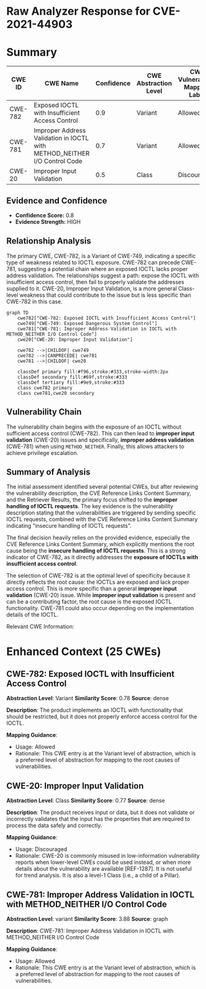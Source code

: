 # Raw Analyzer Response for CVE-2021-44903

# Summary
| CWE ID | CWE Name | Confidence | CWE Abstraction Level | CWE Vulnerability Mapping Label | CWE-Vulnerability Mapping Notes |
|---|---|---|---|---|---|
| CWE-782 | Exposed IOCTL with Insufficient Access Control | 0.9 | Variant | Allowed | Primary CWE |
| CWE-781 | Improper Address Validation in IOCTL with METHOD_NEITHER I/O Control Code | 0.7 | Variant | Allowed | Secondary Candidate |
| CWE-20 | Improper Input Validation | 0.5 | Class | Discouraged | Secondary Candidate |

## Evidence and Confidence

*   **Confidence Score:** 0.8
*   **Evidence Strength:** HIGH

## Relationship Analysis
The primary CWE, CWE-782, is a Variant of CWE-749, indicating a specific type of weakness related to IOCTL exposure. CWE-782 can precede CWE-781, suggesting a potential chain where an exposed IOCTL lacks proper address validation. The relationships suggest a path: expose the IOCTL with insufficient access control, then fail to properly validate the addresses supplied to it. CWE-20, Improper Input Validation, is a more general Class-level weakness that could contribute to the issue but is less specific than CWE-782 in this case.

```mermaid
graph TD
    cwe782["CWE-782: Exposed IOCTL with Insufficient Access Control"]
    cwe749["CWE-749: Exposed Dangerous System Control"]
    cwe781["CWE-781: Improper Address Validation in IOCTL with METHOD_NEITHER I/O Control Code"]
    cwe20["CWE-20: Improper Input Validation"]

    cwe782 -->|CHILDOF| cwe749
    cwe782 -->|CANPRECEDE| cwe781
    cwe781 -->|CHILDOF| cwe20

    classDef primary fill:#f96,stroke:#333,stroke-width:2px
    classDef secondary fill:#69f,stroke:#333
    classDef tertiary fill:#9e9,stroke:#333
    class cwe782 primary
    class cwe781,cwe20 secondary
```

## Vulnerability Chain
The vulnerability chain begins with the exposure of an IOCTL without sufficient access control (CWE-782). This can then lead to **improper input validation** (CWE-20) issues and specifically, **improper address validation** (CWE-781) when using `METHOD_NEITHER`. Finally, this allows attackers to achieve privilege escalation.

## Summary of Analysis
The initial assessment identified several potential CWEs, but after reviewing the vulnerability description, the CVE Reference Links Content Summary, and the Retriever Results, the primary focus shifted to the **improper handling of IOCTL requests**. The key evidence is the vulnerability description stating that the vulnerabilities are triggered by sending specific IOCTL requests, combined with the CVE Reference Links Content Summary indicating "insecure handling of IOCTL requests".

The final decision heavily relies on the provided evidence, especially the CVE Reference Links Content Summary, which explicitly mentions the root cause being the **insecure handling of IOCTL requests**. This is a strong indicator of CWE-782, as it directly addresses the **exposure of IOCTLs with insufficient access control**.

The selection of CWE-782 is at the optimal level of specificity because it directly reflects the root cause: the IOCTLs are exposed and lack proper access control. This is more specific than a general **improper input validation** (CWE-20) issue. While **improper input validation** is present and can be a contributing factor, the root cause is the exposed IOCTL functionality. CWE-781 could also occur depending on the implementation details of the IOCTL.

Relevant CWE Information:

# Enhanced Context (25 CWEs)

## CWE-782: Exposed IOCTL with Insufficient Access Control
**Abstraction Level**: Variant
**Similarity Score**: 0.78
**Source**: dense

**Description**:
The product implements an IOCTL with functionality that should be restricted, but it does not properly enforce access control for the IOCTL.

**Mapping Guidance**:
- Usage: Allowed
- Rationale: This CWE entry is at the Variant level of abstraction, which is a preferred level of abstraction for mapping to the root causes of vulnerabilities.

## CWE-20: Improper Input Validation
**Abstraction Level**: Class
**Similarity Score**: 0.77
**Source**: dense

**Description**:
The product receives input or data, but it does
        not validate or incorrectly validates that the input has the
        properties that are required to process the data safely and
        correctly.

**Mapping Guidance**:
- Usage: Discouraged
- Rationale: CWE-20 is commonly misused in low-information vulnerability reports when lower-level CWEs could be used instead, or when more details about the vulnerability are available [REF-1287]. It is not useful for trend analysis. It is also a level-1 Class (i.e., a child of a Pillar).

## CWE-781: Improper Address Validation in IOCTL with METHOD_NEITHER I/O Control Code
**Abstraction Level**: variant
**Similarity Score**: 3.88
**Source**: graph

**Description**:
CWE-781: Improper Address Validation in IOCTL with METHOD_NEITHER I/O Control Code

**Mapping Guidance**:
- Usage: Allowed
- Rationale: This CWE entry is at the Variant level of abstraction, which is a preferred level of abstraction for mapping to the root causes of vulnerabilities.